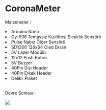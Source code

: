 # CoronaMeter



Malzemeler :

<li>Arduino Nano </li>
<li>Gy-906 Temassız Kızılötesi Sıcaklık Sensörü</li>
<li>Pulse Nabız Ölçer Sensörü</li>
<li>SD1306 128x64 Oled Ekran</li>
<li>5V Lazer Modülü</li>
<li>12x12 Push Buton</li>
<li>5V Buzzer</li>
<li>40Pin Dişi Header</li>
<li>40Pin Erkek Header</li>
<li>Delikli Plaket</li>

<br>Devre Şeması :


![](https://github.com/mcelik7/CoronaMeter/blob/main/images/NABIZVESICAKLIK.png)
